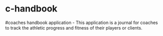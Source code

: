 # c-handbook
#coaches handbook application -
This application is a journal for coaches to track the athletic progress and fitness of their players or clients.
